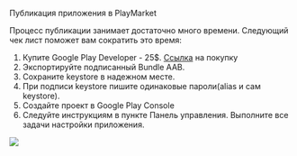 Публикация приложения в PlayMarket

Процесс публикации занимает достаточно много времени. Следующий чек лист поможет вам сократить это время:

1. Купите Google Play Developer - 25\$. [Ссылка](https://play.google.com/console/signup/playSignup) на покупку
2. Экспортируйте подписанный Bundle AAB.
3. Сохраните keystore в надежном месте.
4. При подписи keystore пишите одинаковые пароли(alias и сам keystore).
5. Создайте проект в Google Play Console
6. Следуйте инструкциям в пункте Панель управления. Выполните все задачи настройки приложения.

![](https://ucarecdn.com/b1366512-edf2-4992-ace7-8a6a697598b9/)![](data:image/gif;base64,R0lGODlhAQABAPABAP///wAAACH5BAEKAAAALAAAAAABAAEAAAICRAEAOw== "Click and drag to move")
